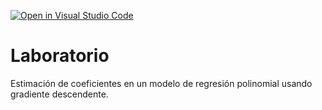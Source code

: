 [![Open in Visual Studio Code](https://classroom.github.com/assets/open-in-vscode-718a45dd9cf7e7f842a935f5ebbe5719a5e09af4491e668f4dbf3b35d5cca122.svg)](https://classroom.github.com/online_ide?assignment_repo_id=11277565&assignment_repo_type=AssignmentRepo)
# Laboratorio

Estimación de coeficientes en un modelo de regresión polinomial usando gradiente descendente.
